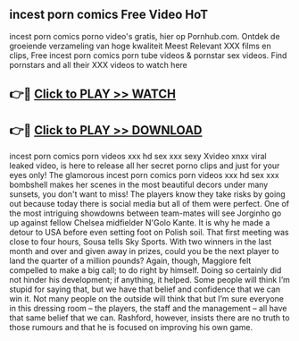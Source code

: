## incest porn comics Free Video HoT 

incest porn comics porno video's gratis, hier op Pornhub.com. Ontdek de groeiende verzameling van hoge kwaliteit Meest Relevant XXX films en clips,
Free incest porn comics porn tube videos & pornstar sex videos. Find pornstars and all their XXX videos to watch here


## 👉🔴 [Click to PLAY >> WATCH](http://us.freeplayer.one?title=incest_porn_comics&ref=16D)

## 👉🔴 [Click to PLAY >> DOWNLOAD](http://us.freeplayer.one?title=incest_porn_comics&ref=16D)


incest porn comics porn videos xxx hd sex xxx sexy Xvideo xnxx viral leaked video, is here to release all her secret porno clips and just for your eyes only! The glamorous incest porn comics porn videos xxx hd sex xxx bombshell makes her scenes in the most beautiful decors under many sunsets, you don't want to miss! The players know they take risks by going out because today there is social media but all of them were perfect. One of the most intriguing showdowns between team-mates will see Jorginho go up against fellow Chelsea midfielder N'Golo Kante. It is why he made a detour to USA before even setting foot on Polish soil. That first meeting was close to four hours, Sousa tells Sky Sports. With two winners in the last month and over and given away in prizes, could you be the next player to land the quarter of a million pounds? Again, though, Maggiore felt compelled to make a big call; to do right by himself. Doing so certainly did not hinder his development; if anything, it helped. Some people will think I’m stupid for saying that, but we have that belief and confidence that we can win it. Not many people on the outside will think that but I’m sure everyone in this dressing room – the players, the staff and the management – all have that same belief that we can. Rashford, however, insists there are no truth to those rumours and that he is focused on improving his own game.